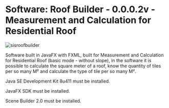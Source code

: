 # Software: Roof Builder - 0.0.0.2v - Measurement and Calculation for Residential Roof

![sisroofbuilder](https://repository-images.githubusercontent.com/885370019/98a03166-8167-468a-926e-b701e1fcd0f2)

Software built in JavaFX with FXML, built for Measurement and Calculation for Residential Roof (basic mode - without slope), in the software it is possible to calculate the square meter of a roof, know the quantity of tiles per so many M² and calculate the type of tile per so many M².

Java SE Development Kit 8u411 must be installed.

JavaFX SDK must be installed.

Scene Builder 2.0 must be installed.
